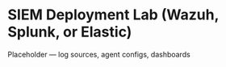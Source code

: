 # SIEM Deployment Lab (Wazuh, Splunk, or Elastic)
Placeholder — log sources, agent configs, dashboards

